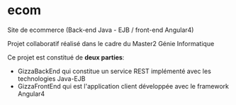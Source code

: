 # ecom
Site de ecommerce (Back-end Java - EJB / front-end Angular4)

Projet collaboratif réalisé dans le cadre du Master2 Génie Informatique

Ce projet est constitué de __deux parties__:
    
* GizzaBackEnd qui constitue un service REST implémenté avec les technologies Java-EJB
* GizzaFrontEnd qui est l'application client développée avec le framework Angular4
